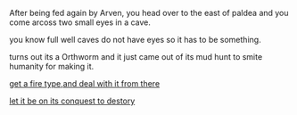 After being fed again by Arven, you head over to the east of paldea and you come arcoss two small eyes in a cave.

you know full well caves do not have eyes so it has to be something.

turns out its a Orthworm and it just came out of its mud hunt to smite humanity for making it.

[get a fire type,and deal with it from there](saved-from-worm.md)

[let it be on its conquest to destory](defeat-titan-path.md)